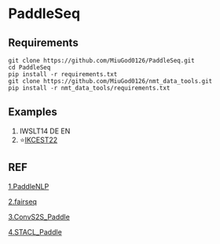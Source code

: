 # PaddleSeq
## Requirements

```shell
git clone https://github.com/MiuGod0126/PaddleSeq.git
cd PaddleSeq
pip install -r requirements.txt
git clone https://github.com/MiuGod0126/nmt_data_tools.git
pip install -r nmt_data_tools/requirements.txt
```



## Examples

1. IWSLT14 DE EN
2. ⭐[IKCEST22](examples/ikcest22/README.md)





## REF

[1.PaddleNLP](https://github.com/PaddlePaddle/PaddleNLP/tree/develop/examples/machine_translation)

[2.fairseq](https://github.com/pytorch/fairseq)

[3.ConvS2S_Paddle](https://github.com/MiuGod0126/ConvS2S_Paddle)

[4.STACL_Paddle](https://github.com/MiuGod0126/STACL_Paddle)

